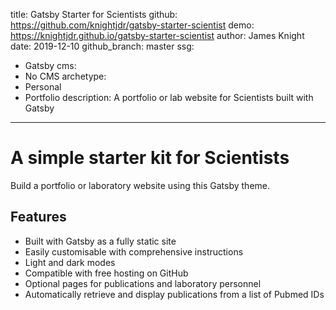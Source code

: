 title: Gatsby Starter for Scientists
github: https://github.com/knightjdr/gatsby-starter-scientist
demo: https://knightjdr.github.io/gatsby-starter-scientist
author: James Knight
date: 2019-12-10
github_branch: master
ssg:
  - Gatsby
cms:
  - No CMS
archetype:
  - Personal
  - Portfolio
description: A portfolio or lab website for Scientists built with Gatsby
---

# A simple starter kit for Scientists

Build a portfolio or laboratory website using this Gatsby theme.

## Features

* Built with Gatsby as a fully static site 
* Easily customisable with comprehensive instructions
* Light and dark modes
* Compatible with free hosting on GitHub
* Optional pages for publications and laboratory personnel
* Automatically retrieve and display publications from a list of Pubmed IDs  